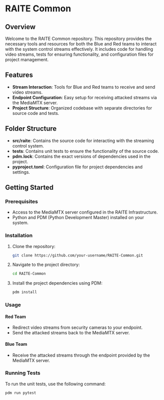 # RAITE Common

## Overview

Welcome to the RAITE Common repository. This repository provides the necessary tools and resources for both the Blue and Red teams to interact with the system control streams effectively. It includes code for handling video streams, tests for ensuring functionality, and configuration files for project management.

## Features

- **Stream Interaction**: Tools for Blue and Red teams to receive and send video streams.
- **Endpoint Configuration**: Easy setup for receiving attacked streams via the MediaMTX server.
- **Project Structure**: Organized codebase with separate directories for source code and tests.

## Folder Structure

- **src/raite**: Contains the source code for interacting with the streaming control system.
- **tests**: Contains unit tests to ensure the functionality of the source code.
- **pdm.lock**: Contains the exact versions of dependencies used in the project.
- **pyproject.toml**: Configuration file for project dependencies and settings.

## Getting Started

### Prerequisites

- Access to the MediaMTX server configured in the RAITE Infrastructure.
- Python and PDM (Python Development Master) installed on your system.

### Installation

1. Clone the repository:
   ```sh
   git clone https://github.com/your-username/RAITE-Common.git
   ```
2. Navigate to the project directory:
   ```sh
   cd RAITE-Common
   ```
3. Install the project dependencies using PDM:
   ```sh
   pdm install
   ```

### Usage

#### Red Team

- Redirect video streams from security cameras to your endpoint.
- Send the attacked streams back to the MediaMTX server.

#### Blue Team

- Receive the attacked streams through the endpoint provided by the MediaMTX server.

### Running Tests

To run the unit tests, use the following command:

```sh
pdm run pytest
```
